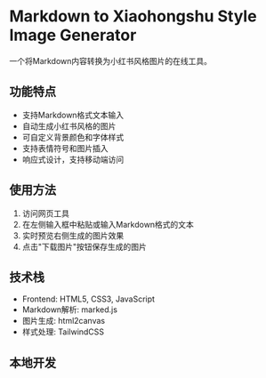 # Markdown to Xiaohongshu Style Image Generator

一个将Markdown内容转换为小红书风格图片的在线工具。

## 功能特点

- 支持Markdown格式文本输入
- 自动生成小红书风格的图片
- 可自定义背景颜色和字体样式
- 支持表情符号和图片插入
- 响应式设计，支持移动端访问

## 使用方法

1. 访问网页工具
2. 在左侧输入框中粘贴或输入Markdown格式的文本
3. 实时预览右侧生成的图片效果
4. 点击"下载图片"按钮保存生成的图片

## 技术栈

- Frontend: HTML5, CSS3, JavaScript
- Markdown解析: marked.js
- 图片生成: html2canvas
- 样式处理: TailwindCSS

## 本地开发
